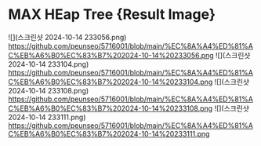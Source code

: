 # MAX HEap Tree {Result Image}
![](스크린샷 2024-10-14 233056.png) https://github.com/peunseo/5716001/blob/main/%EC%8A%A4%ED%81%AC%EB%A6%B0%EC%83%B7%202024-10-14%20233056.png
![](스크린샷 2024-10-14 233104.png) https://github.com/peunseo/5716001/blob/main/%EC%8A%A4%ED%81%AC%EB%A6%B0%EC%83%B7%202024-10-14%20233104.png
![](스크린샷 2024-10-14 233108.png) https://github.com/peunseo/5716001/blob/main/%EC%8A%A4%ED%81%AC%EB%A6%B0%EC%83%B7%202024-10-14%20233108.png
![](스크린샷 2024-10-14 233111.png) https://github.com/peunseo/5716001/blob/main/%EC%8A%A4%ED%81%AC%EB%A6%B0%EC%83%B7%202024-10-14%20233111.png
